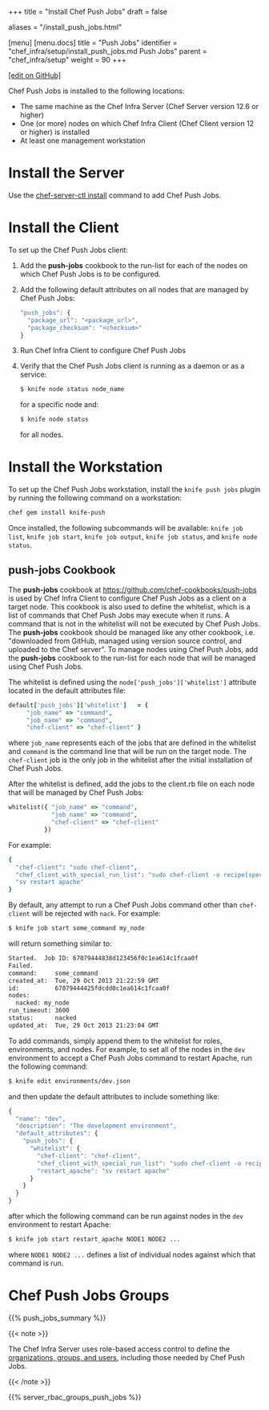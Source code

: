 +++
title = "Install Chef Push Jobs"
draft = false

aliases = "/install_push_jobs.html"

[menu]
  [menu.docs]
    title = "Push Jobs"
    identifier = "chef_infra/setup/install_push_jobs.md Push Jobs"
    parent = "chef_infra/setup"
    weight = 90
+++    

[\[edit on GitHub\]](https://github.com/chef/chef-web-docs/blob/master/content/install_push_jobs.md)

Chef Push Jobs is installed to the following locations:

-   The same machine as the Chef Infra Server (Chef Server version 12.6
    or higher)
-   One (or more) nodes on which Chef Infra Client (Chef Client version
    12 or higher) is installed
-   At least one management workstation

Install the Server
==================

Use the [chef-server-ctl install](/ctl_chef_server.html#install) command
to add Chef Push Jobs.

Install the Client
==================

To set up the Chef Push Jobs client:

1.  Add the **push-jobs** cookbook to the run-list for each of the nodes
    on which Chef Push Jobs is to be configured.

2.  Add the following default attributes on all nodes that are managed
    by Chef Push Jobs:

    ``` javascript
    "push_jobs": {
      "package_url": "<package_url>",
      "package_checksum": "<checksum>"
    }
    ```

3.  Run Chef Infra Client to configure Chef Push Jobs

4.  Verify that the Chef Push Jobs client is running as a daemon or as a
    service:

    ``` bash
    $ knife node status node_name
    ```

    for a specific node and:

    ``` bash
    $ knife node status
    ```

    for all nodes.

Install the Workstation
=======================

To set up the Chef Push Jobs workstation, install the `knife push jobs`
plugin by running the following command on a workstation:

``` bash
chef gem install knife-push
```

Once installed, the following subcommands will be available:
`knife job list`, `knife job start`, `knife job output`,
`knife job status`, and `knife node status`.

**push-jobs** Cookbook
----------------------

The **push-jobs** cookbook at
<https://github.com/chef-cookbooks/push-jobs> is used by Chef Infra
Client to configure Chef Push Jobs as a client on a target node. This
cookbook is also used to define the whitelist, which is a list of
commands that Chef Push Jobs may execute when it runs. A command that is
not in the whitelist will not be executed by Chef Push Jobs. The
**push-jobs** cookbook should be managed like any other cookbook, i.e.
"downloaded from GitHub, managed using version source control, and
uploaded to the Chef server". To manage nodes using Chef Push Jobs, add
the **push-jobs** cookbook to the run-list for each node that will be
managed using Chef Push Jobs.

The whitelist is defined using the `node['push_jobs']['whitelist']`
attribute located in the default attributes file:

``` ruby
default['push_jobs']['whitelist']   = {
     "job_name" => "command",
     "job_name" => "command",
     "chef-client" => "chef-client" }
```

where `job_name` represents each of the jobs that are defined in the
whitelist and `command` is the command line that will be run on the
target node. The `chef-client` job is the only job in the whitelist
after the initial installation of Chef Push Jobs.

After the whitelist is defined, add the jobs to the client.rb file on
each node that will be managed by Chef Push Jobs:

``` ruby
whitelist({ "job_name" => "command",
            "job_name" => "command",
            "chef-client" => "chef-client"
          })
```

For example:

``` ruby
{
  "chef-client": "sudo chef-client",
  "chef_client_with_special_run_list": "sudo chef-client -o recipe[special_recipe]",
  "sv restart apache"
}
```

By default, any attempt to run a Chef Push Jobs command other than
`chef-client` will be rejected with `nack`. For example:

``` bash
$ knife job start some_command my_node
```

will return something similar to:

``` bash
Started.  Job ID: 67079444838d123456f0c1ea614c1fcaa0f
Failed.
command:     some_command
created_at:  Tue, 29 Oct 2013 21:22:59 GMT
id:          67079444425fdcdd0c1ea614c1fcaa0f
nodes:
  nacked: my_node
run_timeout: 3600
status:      nacked
updated_at:  Tue, 29 Oct 2013 21:23:04 GMT
```

To add commands, simply append them to the whitelist for roles,
environments, and nodes. For example, to set all of the nodes in the
`dev` environment to accept a Chef Push Jobs command to restart Apache,
run the following command:

``` bash
$ knife edit environments/dev.json
```

and then update the default attributes to include something like:

``` javascript
{
  "name": "dev",
  "description": "The development environment",
  "default_attributes": {
    "push_jobs": {
      "whitelist": {
        "chef-client": "chef-client",
        "chef_client_with_special_run_list": "sudo chef-client -o recipe[special_recipe]",
        "restart_apache": "sv restart apache"
      }
    }
  }
}
```

after which the following command can be run against nodes in the `dev`
environment to restart Apache:

``` bash
$ knife job start restart_apache NODE1 NODE2 ...
```

where `NODE1 NODE2 ...` defines a list of individual nodes against which
that command is run.

Chef Push Jobs Groups
=====================

{{% push_jobs_summary %}}

{{< note >}}

The Chef Infra Server uses role-based access control to define the
[organizations, groups, and users](/server_orgs.html), including those
needed by Chef Push Jobs.

{{< /note >}}

{{% server_rbac_groups_push_jobs %}}
